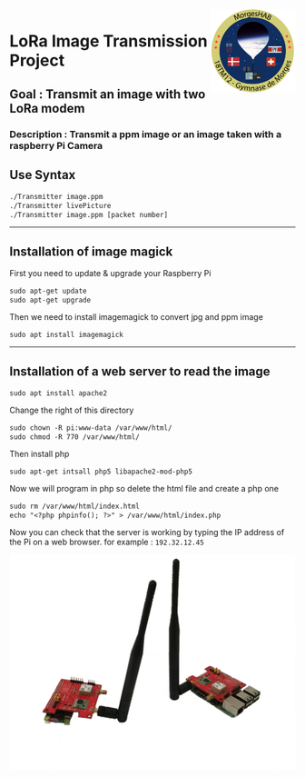 <img src="/Img/LogoMHAB.png" width=150 align="right" >

# LoRa Image Transmission Project

## Goal : Transmit an image with two LoRa modem

### Description : Transmit a ppm image or an image taken with a raspberry Pi Camera

## Use Syntax
```
./Transmitter image.ppm
./Transmitter livePicture
./Transmitter image.ppm [packet number]
```

-----------------------------------------------------------------
## Installation of image magick
First you need to update & upgrade your Raspberry Pi
```
sudo apt-get update
sudo apt-get upgrade
```
Then we need to install imagemagick to convert jpg and ppm image
```
sudo apt install imagemagick
```

-----------------------------------------------------------------
## Installation of a web server to read the image
```
sudo apt install apache2
```
Change the right of this directory
```
sudo chown -R pi:www-data /var/www/html/
sudo chmod -R 770 /var/www/html/
```
Then install php
```
sudo apt-get intsall php5 libapache2-mod-php5
```
Now we will program in php so delete the html file and create a php one
```
sudo rm /var/www/html/index.html
echo "<?php phpinfo(); ?>" > /var/www/html/index.php
```
Now you can check that the server is working by typing the IP address of the Pi on a web browser.
for example :  `192.32.12.45`


<img src="/Img/LoRa.png" width=800>
